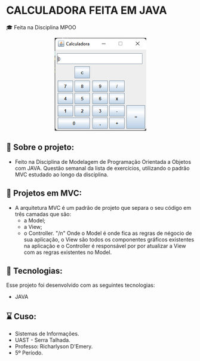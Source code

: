 # CALCULADORA FEITA EM JAVA

🎓 Feita na Disciplina MPOO

<p align="center">
  <img alt="GitHub language" count src=https://github.com/LucasGabryellll/Calculadora/blob/master/imageCalculator/imageCalculadora.PNG>

## 💭 Sobre o projeto:
 - Feito na Disciplina de Modelagem de Programação Orientada a Objetos com JAVA.
  Questão semanal da lista de exercícios, utilizando o padrão MVC estudado ao longo da disciplina.

## 💭 Projetos em MVC:
  - A arquitetura MVC é um padrão de projeto que separa o seu código em três camadas que são:
    - a Model;
    - a View;
    - o Controller. "/n"
  Onde o Model é onde fica as regras de négocio de sua aplicação, o View são todos os componentes gráficos existentes na aplicação e o
  Controller é responsável por por atualizar a View com as regras existentes no Model.
  
  
## 🚀 Tecnologias:
  Esse projeto foi desenvolvido com as seguintes tecnologias:
   - JAVA

  
## ⌛ Cuso:
 - Sistemas de Informações.
 - UAST - Serra Talhada.
 - Professo: Richarlyson D'Emery.
 - 5º Período.
